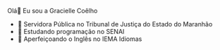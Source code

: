Olá👋 Eu sou a Gracielle Coêlho


- 🔭 Servidora Pública no Tribunal de Justiça do Estado do Maranhão
- 🌱 Estudando programação  no SENAI
- 👯 Aperfeiçoando o Inglês no IEMA Idiomas

